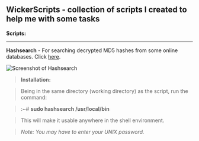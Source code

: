 **WickerScripts - collection of scripts I created to help me with some tasks**
------------------------------------------------------------------------

**Scripts:**

----------

**Hashsearch** - For searching decrypted MD5 hashes from some online databases. Click [here](https://github.com/wickerlabs/WickerScripts/blob/master/Shell/hashsearch).
 
![Screenshot of Hashsearch](https://s25.postimg.org/jvdctflxr/hashsearch.png)

> **Installation:**

> Being in the same directory (working directory) as the script, run the command:

> :~# **sudo hashsearch /usr/local/bin**

> This will make it usable anywhere in the shell environment.

> *Note: You may have to enter your UNIX password.*

